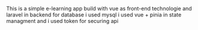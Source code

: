 This is a simple e-learning app build with vue as front-end technologie and laravel in backend
for database i used mysql
i used vue + pinia in state managment 
and i used token for securing api
